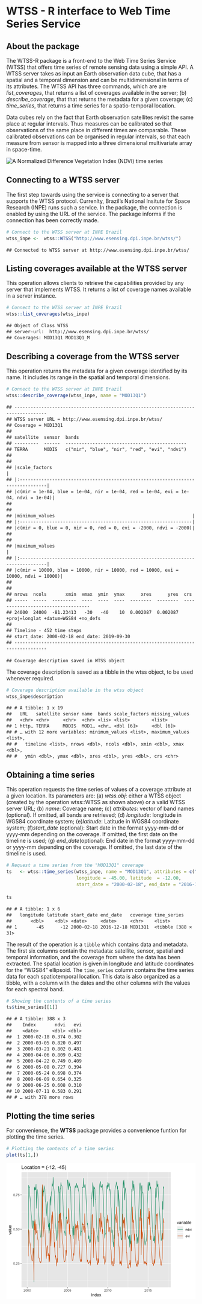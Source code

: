 WTSS - R interface to Web Time Series Service
================

## About the package

The WTSS-R package is a front-end to the Web Time Series Service (WTSS)
that offers time series of remote sensing data using a simple API. A
WTSS server takes as input an Earth observation data cube, that has a
spatial and a temporal dimension and can be multidimensional in terms of
its attributes. The WTSS API has three commands, which are are
*list\_coverages*, that returns a list of coverages available in the
server; (b) *describe\_coverage*, that that returns the metadata for a
given coverage; (c) *time\_series*, that returns a time series for a
spatio-temporal location.

Data cubes rely on the fact that Earth observation satellites revisit
the same place at regular intervals. Thus measures can be calibrated so
that observations of the same place in different times are comparable.
These calibrated observations can be organised in regular intervals, so
that each measure from sensor is mapped into a three dimensional
multivariate array in
space-time.

<img src="/Users/gilberto/Library/R/3.6/library/wtss/extdata/markdown/figures/3D-Arrays.png" title="A Normalized Difference Vegetation Index (NDVI) time series" alt="A Normalized Difference Vegetation Index (NDVI) time series" style="display: block; margin: auto;" />

## Connecting to a WTSS server

The first step towards using the service is connecting to a server that
supports the WTSS protocol. Currenlty, Brazil’s National Insitute for
Space Research (INPE) runs such a service. In the package, the
connection is enabled by using the URL of the service. The package
informs if the connection has been correctly made.

``` r
# Connect to the WTSS server at INPE Brazil
wtss_inpe <-  wtss::WTSS("http://www.esensing.dpi.inpe.br/wtss/")
```

    ## Connected to WTSS server at http://www.esensing.dpi.inpe.br/wtss/

## Listing coverages available at the WTSS server

This operation allows clients to retrieve the capabilities provided by
any server that implements WTSS. It returns a list of coverage names
available in a server instance.

``` r
# Connect to the WTSS server at INPE Brazil
wtss::list_coverages(wtss_inpe)
```

    ## Object of Class WTSS
    ## server-url:  http://www.esensing.dpi.inpe.br/wtss/ 
    ## Coverages: MOD13Q1 MOD13Q1_M

## Describing a coverage from the WTSS server

This operation returns the metadata for a given coverage identified by
its name. It includes its range in the spatial and temporal dimensions.

``` r
# Connect to the WTSS server at INPE Brazil
wtss::describe_coverage(wtss_inpe, name = "MOD13Q1")
```

    ## ----------------------------------------------------------------------------------
    ## WTSS server URL = http://www.esensing.dpi.inpe.br/wtss/
    ## Coverage = MOD13Q1
    ## 
    ## satellite  sensor  bands                                        
    ## ---------  ------  ---------------------------------------------
    ## TERRA      MODIS   c("mir", "blue", "nir", "red", "evi", "ndvi")
    ## 
    ## 
    ## |scale_factors                                                                    |
    ## |:--------------------------------------------------------------------------------|
    ## |c(mir = 1e-04, blue = 1e-04, nir = 1e-04, red = 1e-04, evi = 1e-04, ndvi = 1e-04)|
    ## 
    ## 
    ## |minimum_values                                                   |
    ## |:----------------------------------------------------------------|
    ## |c(mir = 0, blue = 0, nir = 0, red = 0, evi = -2000, ndvi = -2000)|
    ## 
    ## 
    ## |maximum_values                                                                   |
    ## |:--------------------------------------------------------------------------------|
    ## |c(mir = 10000, blue = 10000, nir = 10000, red = 10000, evi = 10000, ndvi = 10000)|
    ## 
    ## 
    ## nrows  ncols       xmin  xmax  ymin  ymax      xres      yres  crs                                
    ## -----  -----  ---------  ----  ----  ----  --------  --------  -----------------------------------
    ## 24000  24000  -81.23413   -30   -40    10  0.002087  0.002087  +proj=longlat +datum=WGS84 +no_defs
    ## 
    ## Timeline - 452 time steps
    ## start_date: 2000-02-18 end_date: 2019-09-30
    ## ----------------------------------------------------------------------------------

    ## Coverage description saved in WTSS object

The coverage description is saved as a tibble in the wtss object, to be
used whenever required.

``` r
# Coverage description available in the wtss object
wtss_inpe$description
```

    ## # A tibble: 1 x 19
    ##   URL   satellite sensor name  bands scale_factors missing_values
    ##   <chr> <chr>     <chr>  <chr> <lis> <list>        <list>        
    ## 1 http… TERRA     MODIS  MOD1… <chr… <dbl [6]>     <dbl [6]>     
    ## # … with 12 more variables: minimum_values <list>, maximum_values <list>,
    ## #   timeline <list>, nrows <dbl>, ncols <dbl>, xmin <dbl>, xmax <dbl>,
    ## #   ymin <dbl>, ymax <dbl>, xres <dbl>, yres <dbl>, crs <chr>

## Obtaining a time series

This operation requests the time series of values of a coverage
attribute at a given location. Its parameters are: (a) *wtss.obj*:
either a WTSS object (created by the operation wtss::WTSS as shown
above) or a valid WTSS server URL; (b) *name*: Coverage name; (c)
*attributes*: vector of band names (optional). If omitted, all bands are
retrieved; (d) *longitude*: longitude in WGS84 coordinate system;
(e)*latitude*: Latitude in WGS84 coordinate system; (f)*start\_date*
(optional): Start date in the format yyyy-mm-dd or yyyy-mm depending on
the coverage. If omitted, the first date on the timeline is used; (g)
*end\_date*(optional): End date in the format yyyy-mm-dd or yyyy-mm
depending on the coverage. If omitted, the last date of the timeline is
used.

``` r
# Request a time series from the "MOD13Q1" coverage
ts   <- wtss::time_series(wtss_inpe, name = "MOD13Q1", attributes = c("ndvi","evi"), 
                          longitude = -45.00, latitude  = -12.00,
                          start_date = "2000-02-18", end_date = "2016-12-18")

ts
```

    ## # A tibble: 1 x 6
    ##   longitude latitude start_date end_date   coverage time_series       
    ##       <dbl>    <dbl> <date>     <date>     <chr>    <list>            
    ## 1       -45      -12 2000-02-18 2016-12-18 MOD13Q1  <tibble [388 × 3]>

The result of the operation is a `tibble` which contains data and
metadata. The first six columns contain the metadata: satellite, sensor,
spatial and temporal information, and the coverage from where the data
has been extracted. The spatial location is given in longitude and
latitude coordinates for the “WGS84” ellipsoid. The `time_series` column
contains the time series data for each spatiotemporal location. This
data is also organized as a tibble, with a column with the dates and the
other columns with the values for each spectral band.

``` r
# Showing the contents of a time series
ts$time_series[[1]]
```

    ## # A tibble: 388 x 3
    ##    Index       ndvi   evi
    ##    <date>     <dbl> <dbl>
    ##  1 2000-02-18 0.374 0.302
    ##  2 2000-03-05 0.820 0.497
    ##  3 2000-03-21 0.802 0.481
    ##  4 2000-04-06 0.809 0.432
    ##  5 2000-04-22 0.749 0.409
    ##  6 2000-05-08 0.727 0.394
    ##  7 2000-05-24 0.698 0.374
    ##  8 2000-06-09 0.654 0.325
    ##  9 2000-06-25 0.608 0.310
    ## 10 2000-07-11 0.583 0.291
    ## # … with 378 more rows

## Plotting the time series

For convenience, the **WTSS** package provides a convenience funtion for
plotting the time series.

``` r
# Plotting the contents of a time series
plot(ts[1,])
```

![](README_files/figure-gfm/unnamed-chunk-8-1.png)<!-- -->
